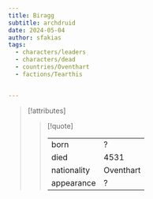 ```yaml
---
title: Biragg
subtitle: archdruid
date: 2024-05-04
author: sfakias
tags:
  - characters/leaders
  - characters/dead
  - countries/Oventhart
  - factions/Tearthis


---
```

> [!attributes]
> 
> > [!quote]
> >
> > | | |
> > | --- | --- |
> > | born | ? |
> > | died | 4531 |
> > | nationality | Oventhart |
> > | appearance | ? |

